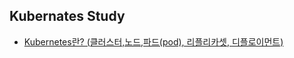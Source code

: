 ## Kubernates Study
- [Kubernetes란? (클러스터,노드,파드(pod), 리플리카셋, 디플로이먼트)](https://coding-start.tistory.com/308)

